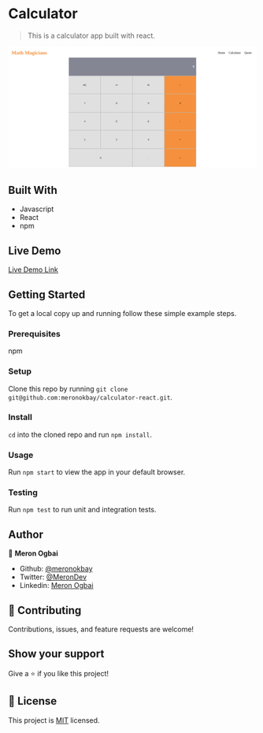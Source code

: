 # Calculator

> This is a calculator app built with react.

![screenshot](./app_screenshot.png)

## Built With

- Javascript
- React
- npm

## Live Demo

[Live Demo Link](https://pacific-spire-44126.herokuapp.com/)

## Getting Started

To get a local copy up and running follow these simple example steps.

### Prerequisites

npm

### Setup

Clone this repo by running `git clone git@github.com:meronokbay/calculator-react.git`.

### Install

`cd` into the cloned repo and run `npm install`.

### Usage

Run `npm start` to view the app in your default browser.

### Testing

Run `npm test` to run unit and integration tests.

## Author

👤 **Meron Ogbai**

- Github: [@meronokbay](https://github.com/meronokbay)
- Twitter: [@MeronDev](https://twitter.com/MeronDev)
- Linkedin: [Meron Ogbai](https://linkedin.com/in/meron-ogbai/)

## 🤝 Contributing

Contributions, issues, and feature requests are welcome!

## Show your support

Give a ⭐️ if you like this project!

## 📝 License

This project is [MIT](./LICENSE) licensed.
